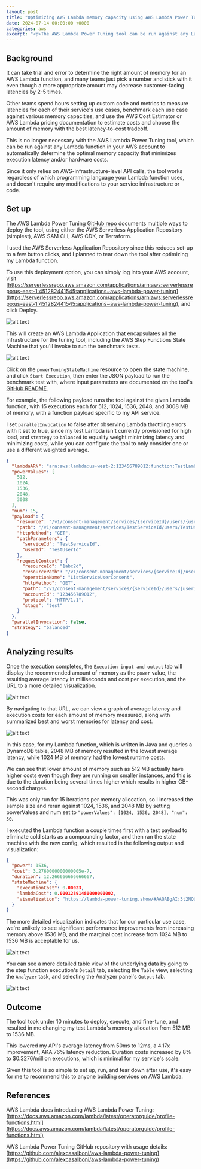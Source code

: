 ```yaml
---
layout: post
title: "Optimizing AWS Lambda memory capacity using AWS Lambda Power Tuning"
date: 2024-07-14 00:00:00 +0000
categories: aws
excerpt: "<p>The AWS Lambda Power Tuning tool can be run against any Lambda function in your AWS account to determine its optimal memory capacity to minimize execution latency and/or hardware costs, and takes just a few button clicks to set up.</p>"
---
```


## Background

It can take trial and error to determine the right amount of memory for an AWS Lambda function, and many teams just pick a number and stick with it even though a more appropriate amount may decrease customer-facing latencies by 2-5 times.

Other teams spend hours setting up custom code and metrics to measure latencies for each of their service's use cases, benchmark each use case against various memory capacities, and use the AWS Cost Estimator or AWS Lambda pricing documentation to estimate costs and choose the amount of memory with the best latency-to-cost tradeoff.

This is no longer necessary with the AWS Lambda Power Tuning tool, which can be run against any Lambda function in your AWS account to automatically determine the optimal memory capacity that minimizes execution latency and/or hardware costs.

Since it only relies on AWS-infrastructure-level API calls, the tool works regardless of which programming language your Lambda function uses, and doesn't require any modifications to your service infrastructure or code.

## Set up

The AWS Lambda Power Tuning [GitHub repo](https://github.com/alexcasalboni/aws-lambda-power-tuning) documents multiple ways to deploy the tool, using either the AWS Serverless Application Repository (simplest), AWS SAM CLI, AWS CDK, or Terraform.

I used the AWS Serverless Application Repository since this reduces set-up to a few button clicks, and I planned to tear down the tool after optimizing my Lambda function.

To use this deployment option, you can simply log into your AWS account, visit [https://serverlessrepo.aws.amazon.com/applications/arn:aws:serverlessrepo:us-east-1:451282441545:applications~aws-lambda-power-tuning](https://serverlessrepo.aws.amazon.com/applications/arn:aws:serverlessrepo:us-east-1:451282441545:applications~aws-lambda-power-tuning), and click Deploy.

![alt text](/images/20240714_AWSLambdaPowerTuning_AWSServerlessRepoAppPage.png "AWS Serverless Repo application page for the AWS Lambda Power Tuning tool")

This will create an AWS Lambda Application that encapsulates all the infrastructure for the tuning tool, including the AWS Step Functions State Machine that you'll invoke to run the benchmark tests.

![alt text](/images/20240714_AWSLambdaPowerTuning_AppResources.png "AWS Lambda Power Tuning application resources")

Click on the `powerTuningStateMachine` resource to open the state machine, and click `Start Execution`, then enter the JSON payload to run the benchmark test with, where input parameters are documented on the tool's [GitHub README](https://github.com/alexcasalboni/aws-lambda-power-tuning).

For example, the following payload runs the tool against the given Lambda function, with 15 executions each for 512, 1024, 1536, 2048, and 3008 MB of memory, with a function payload specific to my API service.

I set `parallelInvocation` to false after observing Lambda throttling errors with it set to true, since my test Lambda isn't currently provisioned for high load, and `strategy` to `balanced` to equality weight minimizing latency and minimizing costs, while you can configure the tool to only consider one or use a different weighted average.

```json
{
  "lambdaARN": "arn:aws:lambda:us-west-2:123456789012:function:TestLambdaFunctionName",
  "powerValues": [
    512,
    1024,
    1536,
    2048,
    3008
  ],
  "num": 15,
  "payload": {
    "resource": "/v1/consent-management/services/{serviceId}/users/{userId}/consents",
    "path": "/v1/consent-management/services/TestServiceId/users/TestUserId/consents",
    "httpMethod": "GET",
    "pathParameters": {
      "serviceId": "TestServiceId",
      "userId": "TestUserId"
    },
    "requestContext": {
      "resourceId": "1abc2d",
      "resourcePath": "/v1/consent-management/services/{serviceId}/users/{userId}/consents",
      "operationName": "ListServiceUserConsent",
      "httpMethod": "GET",
      "path": "/v1/consent-management/services/{serviceId}/users/{userId}/consents",
      "accountId": "123456789012",
      "protocol": "HTTP/1.1",
      "stage": "test"
    }
  },
  "parallelInvocation": false,
  "strategy": "balanced"
}
```

## Analyzing results

Once the execution completes, the `Execution input and output` tab will display the recommended amount of memory as the `power` value, the resulting average latency in milliseconds and cost per execution, and the URL to a more detailed visualization.

![alt text](/images/20240714_AWSLambdaPowerTuning_ExecutionOutput.png "AWS Lambda Power Tuning execution output")

By navigating to that URL, we can view a graph of average latency and execution costs for each amount of memory measured, along with summarized best and worst memories for latency and cost.

![alt text](/images/20240714_AWSLambdaPowerTuningResults.png "AWS Lambda Power Tuning results visualization")

In this case, for my Lambda function, which is written in Java and queries a DynamoDB table, 2048 MB of memory resulted in the lowest average latency, while 1024 MB of memory had the lowest runtime costs.

We can see that lower amount of memory such as 512 MB actually have higher costs even though they are running on smaller instances, and this is due to the duration being several times higher which results in higher GB-second charges.

This was only run for 15 iterations per memory allocation, so I increased the sample size and reran against 1024, 1536, and 2048 MB by setting powerValues and num set to `"powerValues": [1024, 1536, 2048], "num": 50`.

I executed the Lambda function a couple times first with a test payload to eliminate cold starts as a compounding factor, and then ran the state machine with the new config, which resulted in the following output and visualization:

```json
{
  "power": 1536,
  "cost": 3.2760000000000005e-7,
  "duration": 12.266666666666667,
  "stateMachine": {
    "executionCost": 0.00023,
    "lambdaCost": 0.00012891480000000002,
    "visualization": "https://lambda-power-tuning.show/#AAQABgAI;3t2NQUREREFERExB;ilmiNADhrzRWgeo0"
  }
}
```

The more detailed visualization indicates that for our particular use case, we're unlikely to see significant performance improvements from increasing memory above 1536 MB, and the marginal cost increase from 1024 MB to 1536 MB is acceptable for us.

![alt text](/images/20240714_AWSLambdaPowerTuningResultsRun2.png "AWS Lambda Power Tuning results visualization for second run")

You can see a more detailed table view of the underlying data by going to the step function execution's `Detail` tab, selecting the `Table` view, selecting the `Analyzer` task, and selecting the Analyzer panel's `Output` tab.

![alt text](/images/20240714_AWSLambdaPowerTuningResultsAnalyzerDetails.png "AWS Lambda Power Tuning results table view for second run")

## Outcome

The tool took under 10 minutes to deploy, execute, and fine-tune, and resulted in me changing my test Lambda's memory allocation from 512 MB to 1536 MB.

This lowered my API's average latency from 50ms to 12ms, a 4.17x improvement, AKA 76% latency reduction.  Duration costs increased by 8% to $0.3276/million executions, which is minimal for my service's scale.

Given this tool is so simple to set up, run, and tear down after use, it's easy for me to recommend this to anyone building services on AWS Lambda.

## References

AWS Lambda docs introducing AWS Lambda Power Tuning: [https://docs.aws.amazon.com/lambda/latest/operatorguide/profile-functions.html](https://docs.aws.amazon.com/lambda/latest/operatorguide/profile-functions.html)

AWS Lambda Power Tuning GitHub repository with usage details: [https://github.com/alexcasalboni/aws-lambda-power-tuning](https://github.com/alexcasalboni/aws-lambda-power-tuning)
